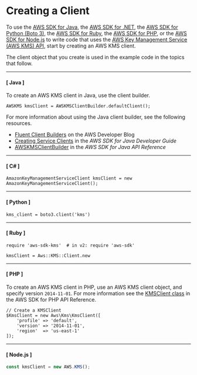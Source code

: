# Creating a Client<a name="programming-client"></a>

To use the [AWS SDK for Java](https://aws.amazon.com/sdk-for-java/), the [AWS SDK for \.NET](https://aws.amazon.com/sdk-for-net/), the [AWS SDK for Python \(Boto 3\)](https://aws.amazon.com/sdk-for-python/), the [AWS SDK for Ruby](http://docs.aws.amazon.com/sdk-for-ruby/v3/api/Aws/KMS.html), the [AWS SDK for PHP](https://aws.amazon.com/sdk-for-php/), or the [AWS SDK for Node.js](https://aws.amazon.com/sdk-for-node-js/) to write code that uses the [AWS Key Management Service \(AWS KMS\) API](http://docs.aws.amazon.com/kms/latest/APIReference/), start by creating an AWS KMS client\.

The client object that you create is used in the example code in the topics that follow\.

------
#### [ Java ]

To create an AWS KMS client in Java, use the client builder\.

```
AWSKMS kmsClient = AWSKMSClientBuilder.defaultClient();
```

For more information about using the Java client builder, see the following resources\.
+ [Fluent Client Builders](https://aws.amazon.com/blogs/developer/fluent-client-builders/) on the AWS Developer Blog
+ [Creating Service Clients](http://docs.aws.amazon.com/sdk-for-java/v1/developer-guide/creating-clients.html) in the *AWS SDK for Java Developer Guide*
+ [AWSKMSClientBuilder](http://docs.aws.amazon.com/AWSJavaSDK/latest/javadoc/index.html?com/amazonaws/services/kms/AWSKMSClientBuilder.html) in the *AWS SDK for Java API Reference*

------
#### [ C\# ]

```
AmazonKeyManagementServiceClient kmsClient = new AmazonKeyManagementServiceClient();
```

------
#### [ Python ]

```
kms_client = boto3.client('kms')
```

------
#### [ Ruby ]

```
require 'aws-sdk-kms'  # in v2: require 'aws-sdk'

kmsClient = Aws::KMS::Client.new
```

------
#### [ PHP ]

To create an AWS KMS client in PHP, use an AWS KMS client object, and specify version `2014-11-01`\. For more information see the [KMSClient class](http://docs.aws.amazon.com/aws-sdk-php/v3/api/class-Aws.Kms.KmsClient.html) in the AWS SDK for PHP API Reference\.

```
// Create a KMSClient
$KmsClient = new Aws\Kms\KmsClient([
    'profile' => 'default',
    'version' => '2014-11-01',
    'region'  => 'us-east-1'
]);
```

------
#### [ Node.js ]

```js
const kmsClient = new AWS.KMS();
```
